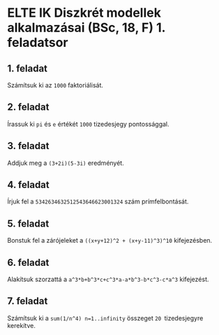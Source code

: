 # ELTE IK Diszkrét modellek alkalmazásai (BSc, 18, F) 1. feladatsor



## 1. feladat

Számítsuk ki az `1000` faktoriálisát.

## 2. feladat

Írassuk ki `pi` és `e` értékét `1000` tizedesjegy pontossággal.

## 3. feladat

Addjuk meg a `(3+2i)(5-3i)` eredményét.

## 4. feladat

Írjuk fel a `5342634632512543646623001324` szám prímfelbontását.

## 5. feladat

Bonstuk fel a zárójeleket a `((x+y+12)^2 + (x+y-11)^3)^10` kifejezésben.

## 6. feladat

Alakítsuk szorzattá a `a^3*b+b^3*c+c^3*a-a*b^3-b*c^3-c*a^3` kifejezést.

## 7. feladat

Számítsuk ki a `sum(1/n^4) n=1..infinity` összeget `20 `tizedesjegyre
kerekítve.



